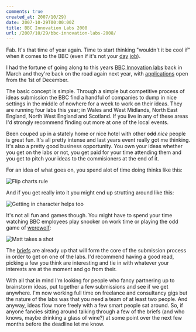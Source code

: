 ```yaml
---
comments: true
created_at: 2007/10/29}
date: 2007-10-29T00:00:00Z
title: BBC Innovation Labs 2008
url: /2007/10/29/bbc-innovation-labs-2008/
---
```


Fab. It's that time of year again. Time to start thinking "wouldn't it be cool if" when it comes to the BBC (even if it's not your [day](http://www.cubicgarden.com) [job](http://www.thelondonbiker.com/blog/)).

I had the fortune of going along to this years [BBC Innovation labs](http://open.bbc.co.uk/labs/) back in March and they're back on the road again next year, with [applications](http://open.bbc.co.uk/labs/2008_how_to_apply.php) open from the 1st of December.

The basic concept is simple. Through a simple but competitive process of ideas submission the BBC find a handful of companies to dump in nice settings in the middle of nowhere for a week to work on their ideas. They are running four labs this year; in Wales and West Midlands, North East England, North West England and Scotland. If you live in any of these areas I'd strongly recommend finding out more at one of the local events.

Been couped up in a stately home or nice hotel with other ~~odd~~ *nice* people is great fun. It's all pretty intense and last years event really got me thinking. It's also a pretty good business opportunity. You own your ideas whether you get on the labs or not, you get paid for your time attending them and you get to pitch your ideas to the commisioners at the end of it.

For an idea of what goes on, you spend alot of time doing thinks like this:

![Flip charts rule](http://morethanseven.net/_assets/media/imgLabs1.jpg "Flip charts rule")

And if you get really into it you might end up strutting around like this:

![Getting in character helps too](http://morethanseven.net/_assets/media/imgLabs2.jpg "Getting in character helps too")

It's not all fun and games though. You might have to spend your time watching BBC employees play snooker on work time or playing the odd game of [werewolf](http://en.wikipedia.org/wiki/Mafia_(game)):

![Matt takes a shot](http://morethanseven.net/_assets/media/imgLabs3.jpg "Matt takes a shot")

The [briefs](http://open.bbc.co.uk/labs/2008_the_brief.php) are already up that will form the core of the submission process in order to get on one of the labs. I'd recommend having a good read, picking a few you think are interesting and tie in with whatever your interests are at the moment and go from their.

With all that in mind I'm looking for people who fancy partnering up to brainstorm ideas, put together a few submissions and see if we get anywhere. I'm now working full time on freelance and consultancy gigs but the nature of the labs was that you need a team of at least two people. And anyway, ideas flow more freely with a few smart people sat around. So, if anyone fancies sitting around talking through a few of the briefs (and who knows, maybe drinking a glass of wine?) at some point over the next few months before the deadline let me know.
